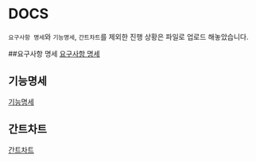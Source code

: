# DOCS
`요구사항 명세`와 `기능명세`, `간트차트`를 제외한 진행 상황은 파일로 업로드 해놓았습니다.

##요구사항 명세
[요구사항 명세](https://www.notion.so/1e046a47f4654feb9cbbe158dc64a12f)

## 기능명세
[기능명세](https://www.notion.so/API-f4a33eb12e8242b8b231271bca6fee96)

## 간트차트
[간트차트](https://www.notion.so/Crit-71ef04f996f84b76ae4b437c9ae2dc5f)